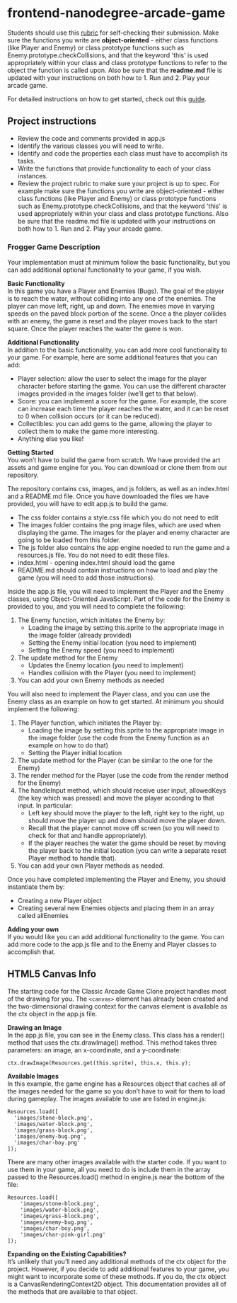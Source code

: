 frontend-nanodegree-arcade-game
===============================

Students should use this [rubric](https://review.udacity.com/#!/projects/2696458597/rubric) for self-checking their submission. Make sure the functions you write are **object-oriented** - either class functions (like Player and Enemy) or class prototype functions such as Enemy.prototype.checkCollisions, and that the keyword 'this' is used appropriately within your class and class prototype functions to refer to the object the function is called upon. Also be sure that the **readme.md** file is updated with your instructions on both how to 1. Run and 2. Play your arcade game.

For detailed instructions on how to get started, check out this [guide](https://docs.google.com/document/d/1v01aScPjSWCCWQLIpFqvg3-vXLH2e8_SZQKC8jNO0Dc/pub?embedded=true).


## Project instructions

- Review the code and comments provided in app.js
- Identify the various classes you will need to write.
- Identify and code the properties each class must have to accomplish its tasks.
- Write the functions that provide functionality to each of your class instances.
- Review the project rubric to make sure your project is up to spec. For example make sure the functions you write are object-oriented - either class functions (like Player and Enemy) or class prototype functions such as Enemy.prototype.checkCollisions, and that the keyword 'this' is used appropriately within your class and class prototype functions. Also be sure that the readme.md file is updated with your instructions on both how to 1. Run and 2. Play your arcade game.


### Frogger Game Description

Your implementation must at minimum follow the basic functionality, but you can add additional optional functionality to your game, if you wish.

**Basic Functionality**  
In this game you have a Player and Enemies (Bugs). The goal of the player is to reach the water, without colliding into any one of the enemies. The player can move left, right, up and down. The enemies move in varying speeds on the paved block portion of the scene. Once a the player collides with an enemy, the game is reset and the player moves back to the start square. Once the player reaches the water the game is won.

**Additional Functionality**  
In addition to the basic functionality, you can add more cool functionality to your game. For example, here are some additional features that you can add:

- Player selection: allow the user to select the image for the player character before starting the game. You can use the different character images provided in the images folder (we’ll get to that below).
- Score: you can implement a score for the game. For example, the score can increase each time the player reaches the water, and it can be reset to 0 when collision occurs (or it can be reduced).
- Collectibles: you can add gems to the game, allowing the player to collect them to make the game more interesting.
- Anything else you like!

**Getting Started**  
You won’t have to build the game from scratch. We have provided the art assets and game engine for you. You can download or clone them from our repository.

The repository contains css, images, and js folders, as well as an index.html and a README.md file. Once you have downloaded the files we have provided, you will have to edit app.js to build the game.

- The css folder contains a style.css file which you do not need to edit
- The images folder contains the png image files, which are used when displaying the game. The images for the player and enemy character are going to be loaded from this folder.
- The js folder also contains the app engine needed to run the game and a resources.js file. You do not need to edit these files.
- index.html - opening index.html should load the game
- README.md should contain instructions on how to load and play the game (you will need to add those instructions).

Inside the app.js file, you will need to implement the Player and the Enemy classes, using Object-Oriented JavaScript. Part of the code for the Enemy is provided to you, and you will need to complete the following:

1. The Enemy function, which initiates the Enemy by:
    - Loading the image by setting this.sprite to the appropriate image in the image folder (already provided)
    - Setting the Enemy initial location (you need to implement)
    - Setting the Enemy speed (you need to implement)
2. The update method for the Enemy
    - Updates the Enemy location (you need to implement)
    - Handles collision with the Player (you need to implement)
3. You can add your own Enemy methods as needed

You will also need to implement the Player class, and you can use the Enemy class as an example on how to get started. At minimum you should implement the following:

1. The Player function, which initiates the Player by:
    - Loading the image by setting this.sprite to the appropriate image in the image folder (use the code from the Enemy function as an example on how to do that)
    - Setting the Player initial location
2. The update method for the Player (can be similar to the one for the Enemy)
3. The render method for the Player (use the code from the render method for the Enemy)
4. The handleInput method, which should receive user input, allowedKeys (the key which was pressed) and move the player according to that input. In particular:
    - Left key should move the player to the left, right key to the right, up should move the player up and down should move the player down.
    - Recall that the player cannot move off screen (so you will need to check for that and handle appropriately).
    - If the player reaches the water the game should be reset by moving the player back to the initial location (you can write a separate reset Player method to handle that).
5. You can add your own Player methods as needed.

Once you have completed implementing the Player and Enemy, you should instantiate them by:

- Creating a new Player object
- Creating several new Enemies objects and placing them in an array called allEnemies

**Adding your own**  
If you would like you can add additional functionality to the game. You can add more code to the app.js file and to the Enemy and Player classes to accomplish that.



## HTML5 Canvas Info

The starting code for the Classic Arcade Game Clone project handles most of the drawing for you. The `<canvas>` element has already been created and the two-dimensional drawing context for the canvas element is available as the ctx object in the app.js file.

**Drawing an Image**  
In the app.js file, you can see in the Enemy class. This class has a render() method that uses the ctx.drawImage() method. This method takes three parameters: an image, an x-coordinate, and a y-coordinate:

`ctx.drawImage(Resources.get(this.sprite), this.x, this.y);`

**Available Images**  
In this example, the game engine has a Resources object that caches all of the images needed for the game so you don’t have to wait for them to load during gameplay. The images available to use are listed in engine.js:

```
Resources.load([
  'images/stone-block.png',
  'images/water-block.png',
  'images/grass-block.png',
  'images/enemy-bug.png',
  'images/char-boy.png'
]);
```

There are many other images available with the starter code. If you want to use them in your game, all you need to do is include them in the array passed to the Resources.load() method in engine.js near the bottom of the file:

```
Resources.load([
    'images/stone-block.png',
    'images/water-block.png',
    'images/grass-block.png',
    'images/enemy-bug.png',
    'images/char-boy.png',
    'images/char-pink-girl.png'
]);
```

**Expanding on the Existing Capabilities?**  
It’s unlikely that you’ll need any additional methods of the ctx object for the project. However, if you decide to add additional features to your game, you might want to incorporate some of these methods. If you do, the ctx object is a CanvasRenderingContext2D object. This documentation provides all of the methods that are available to that object.
